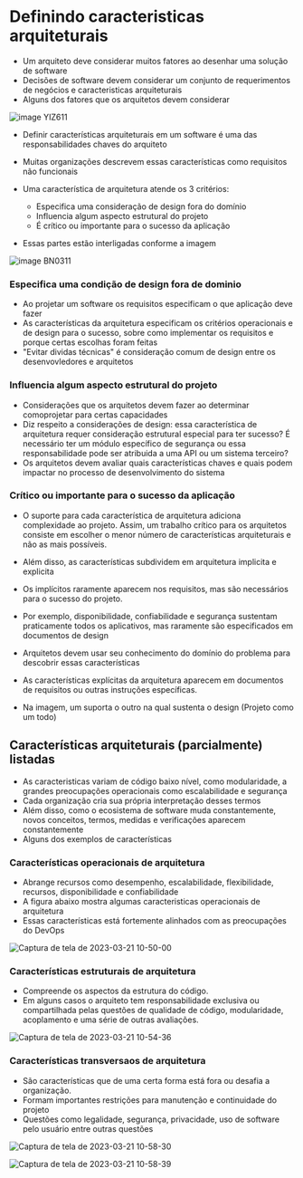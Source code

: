 # Definindo caracteristicas arquiteturais

- Um arquiteto deve considerar muitos fatores ao desenhar uma solução de software
- Decisões de software devem considerar um conjunto de requerimentos de negócios e caracteristicas arquiteturais
- Alguns dos fatores que os arquitetos devem considerar

![image YIZ611](https://user-images.githubusercontent.com/43495376/226472904-f9b3a7ff-a7a0-44d3-805c-bed934a7f4cf.png)

- Definir características arquiteturais em um software é uma das responsabilidades chaves do arquiteto
- Muitas organizações descrevem essas características como requisitos não funcionais
- Uma característica de arquitetura atende os 3 critérios:
  - Especifica uma consideração de design fora do domínio
  - Influencia algum aspecto estrutural do projeto
  - É crítico ou importante para o sucesso da aplicação

- Essas partes estão interligadas conforme a imagem

![image BN0311](https://user-images.githubusercontent.com/43495376/226475086-140ba3d5-b609-4708-972f-582fb594ccd3.png)

### Especifica uma condição de design fora de dominio

- Ao projetar um software os requisitos especificam o que aplicação deve fazer
- As características da arquitetura especificam os critérios operacionais e de design para o sucesso, sobre como implementar os requisitos e porque certas escolhas foram feitas
- "Evitar dividas técnicas" é consideração comum de design entre os desenvovledores e arquitetos 

### Influencia algum aspecto estrutural do projeto

- Considerações que os arquitetos devem fazer ao determinar comoprojetar para certas capacidades
- Diz respeito a considerações de design: essa característica de arquitetura requer consideração estrutural especial para ter sucesso? É necessário ter um módulo específico de segurança ou essa responsabilidade pode ser atribuida a uma API ou um sistema terceiro?
- Os arquitetos devem avaliar quais características chaves e quais podem impactar no processo de desenvolvimento do sistema

### Crítico ou importante para o sucesso da aplicação

- O suporte para cada característica de arquitetura adiciona complexidade ao projeto. Assim, um trabalho crítico para os arquitetos consiste em escolher o menor número de características arquiteturais e não as mais possíveis.

- Além disso, as características subdividem em arquitetura implicita e explicita
- Os implícitos raramente aparecem nos requisitos, mas são necessários para o sucesso do projeto.
- Por exemplo, disponibilidade, confiabilidade e segurança sustentam praticamente todos os aplicativos, mas raramente são especificados em documentos de design
- Arquitetos devem usar seu conhecimento do domínio do problema para descobrir essas características
- As características explícitas da arquitetura aparecem em documentos de requisitos ou outras instruções específicas.
- Na imagem, um suporta o outro na qual sustenta o design (Projeto como um todo)

## Características arquiteturais (parcialmente) listadas

- As caracteristicas variam de código baixo nível, como modularidade, a grandes preocupações operacionais como escalabilidade e segurança
- Cada organização cria sua própria interpretação desses termos
- Além disso, como o ecosistema de software muda constantemente, novos conceitos, termos, medidas e verificações aparecem constantemente
- Alguns dos exemplos de características

### Características operacionais de arquitetura

- Abrange recursos como desempenho, escalabilidade, flexibilidade, recursos, disponibilidade e confiabilidade
- A figura abaixo mostra algumas caracteristicas operacionais de arquitetura
- Essas características está fortemente alinhados com as preocupações do DevOps

![Captura de tela de 2023-03-21 10-50-00](https://user-images.githubusercontent.com/43495376/226626441-e2385469-3918-4643-b762-e4a26764f515.png)

### Características estruturais de arquitetura

- Compreende os aspectos da estrutura do código.
- Em alguns casos o arquiteto tem responsabilidade exclusiva ou compartilhada pelas questões de qualidade de código, modularidade, acoplamento e uma série de outras avaliações.

![Captura de tela de 2023-03-21 10-54-36](https://user-images.githubusercontent.com/43495376/226627808-7f506b0d-6f99-445a-bec7-138a474d2873.png)

### Características transversaos de arquitetura

- São características que de uma certa forma está fora ou desafia a organização.
- Formam importantes restrições para manutenção e continuidade do projeto
- Questões como legalidade, segurança, privacidade, uso de software pelo usuário entre outras questões

![Captura de tela de 2023-03-21 10-58-30](https://user-images.githubusercontent.com/43495376/226629076-2f0a5f8b-c0d2-426a-9895-7bb7ce61974c.png)

![Captura de tela de 2023-03-21 10-58-39](https://user-images.githubusercontent.com/43495376/226629111-96ac9dc8-61c9-42e6-bd10-3095ff2fb2fd.png)


